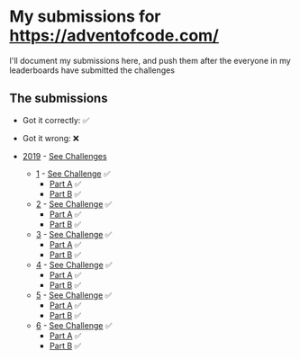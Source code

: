 # My submissions for https://adventofcode.com/

I'll document my submissions here, and push them after the everyone in my 
leaderboards have submitted the challenges

## The submissions

* Got it correctly: :white_check_mark:
* Got it wrong: :x:


* [2019](year_2019) - [See Challenges](https://adventofcode.com/2019)
  * [1](year_2019/day_01)  - [See Challenge](https://adventofcode.com/2019/day/1) :white_check_mark:
    * [Part A](year_2019/day_01/part_a.py) :white_check_mark:
    * [Part B](year_2019/day_01/part_b.py) :white_check_mark:
  * [2](year_2019/day_02)  - [See Challenge](https://adventofcode.com/2019/day/2) :white_check_mark:
    * [Part A](year_2019/day_02/part_a.py) :white_check_mark:
    * [Part B](year_2019/day_02/part_b.py) :white_check_mark:
  * [3](year_2019/day_03)  - [See Challenge](https://adventofcode.com/2019/day/3) :white_check_mark:
    * [Part A](year_2019/day_03/part_a.py) :white_check_mark:
    * [Part B](year_2019/day_03/part_b.py) :white_check_mark:
  * [4](year_2019/day_04)  - [See Challenge](https://adventofcode.com/2019/day/4) :white_check_mark:
    * [Part A](year_2019/day_04/part_a.py) :white_check_mark:
    * [Part B](year_2019/day_04/part_b.py) :white_check_mark:
  * [5](year_2019/day_05)  - [See Challenge](https://adventofcode.com/2019/day/5) :white_check_mark:
    * [Part A](year_2019/day_05/part_a.py) :white_check_mark:
    * [Part B](year_2019/day_05/part_b.py) :white_check_mark:
  * [6](year_2019/day_06)  - [See Challenge](https://adventofcode.com/2019/day/6) :white_check_mark:
    * [Part A](year_2019/day_06/part_a.py) :white_check_mark:
    * [Part B](year_2019/day_06/part_b.py) :white_check_mark:
